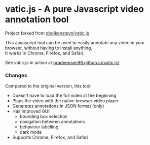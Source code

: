 # vatic.js - A pure Javascript video annotation tool

Project forked from [dbolkensteyn/vatic.js](https://github.com/dbolkensteyn/vatic.js)

This Javascript tool can be used to easily annotate any video in your browser, without having to install anything.  
It works in Chrome, Firefox, and Safari.

See vatic.js in action at [pradeepsen99.github.io/vatic.js/](https://pradeepsen99.github.io/vatic.js/)

### Changes

Compared to the original version, this tool:
 - Doesn't have to load the full video at the beginning
 - Plays the video with the native browser video player
 - Generates annotations in JSON format (only)
 - Has improved GUI
    - bounding box selection
    - navigation between annotations
    - behaviour labelling
    - dark mode
 - Supports Chrome, Firefox, and Safari
